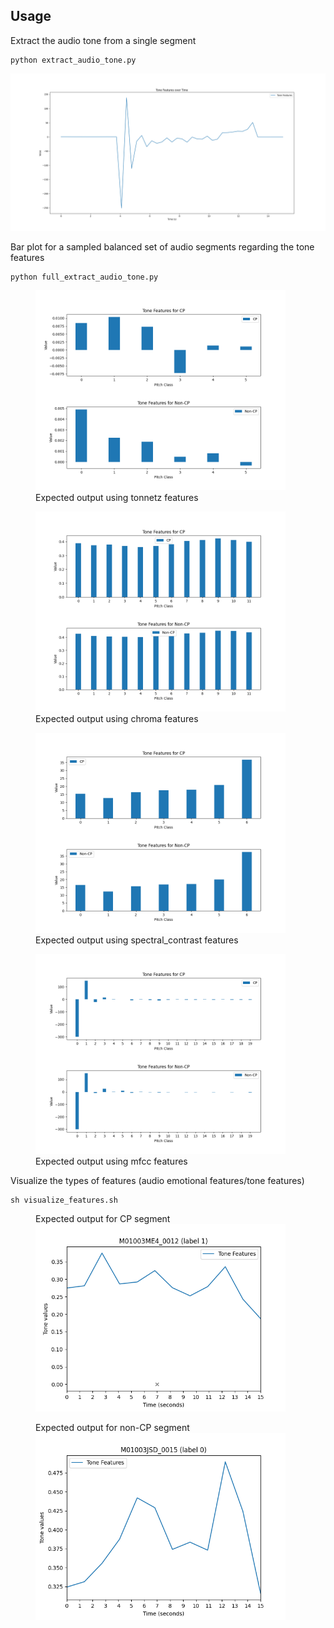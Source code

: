 ## Usage 

Extract the audio tone from a single segment
```
python extract_audio_tone.py
```
![Expected output](output/tone_plot.png)

Bar plot for a sampled balanced set of audio segments regarding the tone features
```
python full_extract_audio_tone.py
```

<figure>
  <img src="output/tonnetz.png" width="400">
  <figcaption>Expected output using tonnetz features</figcaption>
</figure>

<figure>
  <img src="output/chroma.png" width="400">
  <figcaption>Expected output using chroma features</figcaption>
</figure>

<figure>
  <img src="output/spectral_contrast.png" width="400">
  <figcaption>Expected output using spectral_contrast features</figcaption>
</figure>

<figure>
  <img src="output/mfcc.png" width="400">
  <figcaption>Expected output using mfcc features</figcaption>
</figure>

Visualize the types of features (audio emotional features/tone features)
```
sh visualize_features.sh
```
<figure>
    <figcaption>Expected output for CP segment</figcaption>
  <img src="output/M01003ME4_0012.png" width="400">
</figure>

<figure>
    <figcaption>Expected output for non-CP segment</figcaption>
  <img src="output/M01003JSD_0015.png" width="400">
</figure>
